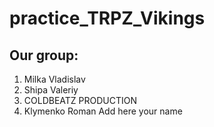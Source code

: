# practice_TRPZ_Vikings
## Our group:
1. Milka Vladislav
2. Shipa Valeriy
3. COLDBEATZ PRODUCTION
4. Klymenko Roman
Add here your name
